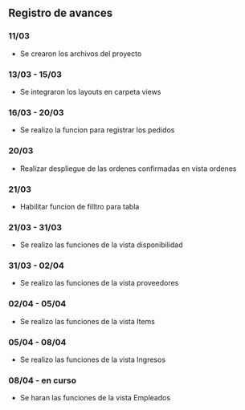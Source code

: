 ## Registro de avances
### 11/03
- Se crearon los archivos del proyecto
### 13/03 - 15/03
- Se integraron los layouts en carpeta views
### 16/03 - 20/03
- Se realizo la funcion para registrar los pedidos 
### 20/03 
- Realizar despliegue de las ordenes confirmadas en vista ordenes
### 21/03 
- Habilitar funcion de filltro para tabla
### 21/03  - 31/03
- Se realizo las funciones de la vista disponibilidad
### 31/03 - 02/04
- Se realizo las funciones de la vista proveedores
### 02/04 - 05/04
- Se realizo las funciones de la vista Items
### 05/04 - 08/04
- Se realizo las funciones de la vista Ingresos
### 08/04 - en curso
- Se haran las funciones de la vista Empleados